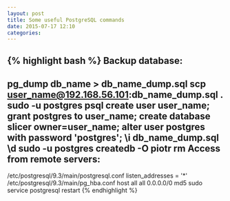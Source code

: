 ```yaml
---
layout: post
title: Some useful PostgreSQL commands
date: 2015-07-17 12:10 
categories: 
---
```


{% highlight bash %}
Backup database:
----------------
pg_dump db_name > db_name_dump.sql
scp user_name@192.168.56.101:db_name_dump.sql .
sudo -u postgres psql
create user user_name;
grant postgres to user_name;
create database slicer owner=user_name;
alter user postgres with password 'postgres';
\i db_name_dump.sql
\d
sudo -u postgres createdb -O piotr rm
Access from remote servers:
---------------------------
/etc/postgresql/9.3/main/postgresql.conf
listen_addresses = '*'
/etc/postgresql/9.3/main/pg_hba.conf
host    all             all             0.0.0.0/0            md5
sudo service postgresql restart
{% endhighlight %}
